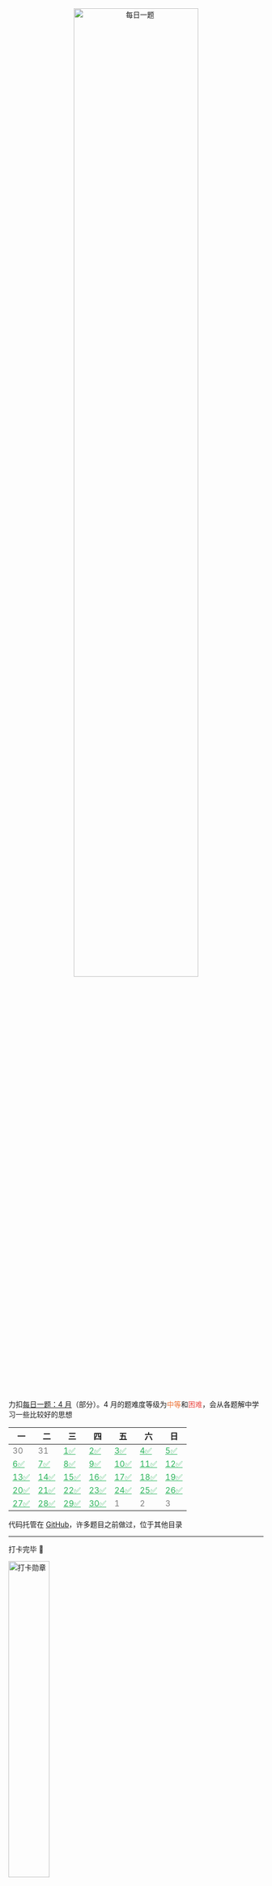 <center>
<img src="https://cdn.jsdelivr.net/gh/JingqingLin/Blog/docs/leetcode-daily-challenges/_images/daily-challenges.png" alt="每日一题" width="70%"/>
</center>

力扣<a href="https://leetcode-cn.com/problemset/2020-04/" target="_blank">每日一题：4 月</a>（部分）。4 月的题难度等级为<font color=#ed7336>中等</font>和<font color=#ec4c47>困难</font>，会从各题解中学习一些比较好的思想

| 一                                                                                                                        | 二                                                                                                                                     | 三                                                                                                                                               | 四                                                                                                             | 五                                                                                                                        | 六                                                                                                                   | 日                                                                                                               |
| ------------------------------------------------------------------------------------------------------------------------- | -------------------------------------------------------------------------------------------------------------------------------------- | ------------------------------------------------------------------------------------------------------------------------------------------------ | -------------------------------------------------------------------------------------------------------------- | ------------------------------------------------------------------------------------------------------------------------- | -------------------------------------------------------------------------------------------------------------------- | ---------------------------------------------------------------------------------------------------------------- |
| <font color=gray>30</font>                                                                                                | <font color=gray>31</font>                                                                                                             | <a style="color: #2DB55D;" href="https://leetcode-cn.com/problems/maximum-nesting-depth-of-two-valid-parentheses-strings" target="_blank">1✅</a> | <a style="color: #2DB55D;" href="https://leetcode-cn.com/problems/game-of-life" target="_blank">2✅</a>         | <a style="color: #2DB55D;" href="https://leetcode-cn.com/problems/string-to-integer-atoi" target="_blank">3✅</a>          | <a style="color: #2DB55D;" href="https://leetcode-cn.com/problems/trapping-rain-water" target="_blank">4✅</a>        | <a style="color: #2DB55D;" href="https://leetcode-cn.com/problems/lfu-cache" target="_blank">5✅</a>              |
| <a style="color: #2DB55D;" href="https://leetcode-cn.com/problems/edit-distance" target="_blank">6✅</a>                   | <a style="color: #2DB55D;" href="https://leetcode-cn.com/problems/rotate-matrix-lcci" target="_blank">7✅</a>                           | <a style="color: #2DB55D;" href="https://leetcode-cn.com/problems/ji-qi-ren-de-yun-dong-fan-wei-lcof" target="_blank">8✅</a>                     | <a style="color: #2DB55D;" href="https://leetcode-cn.com/problems/generate-parentheses" target="_blank">9✅</a> | <a style="color: #2DB55D;" href="https://leetcode-cn.com/problems/reverse-words-in-a-string" target="_blank">10✅</a>      | <a style="color: #2DB55D;" href="https://leetcode-cn.com/problems/super-egg-drop" target="_blank">11✅</a>            | <a style="color: #2DB55D;" href="https://leetcode-cn.com/problems/intersection-lcci" target="_blank">12✅</a>     |
| <a style="color: #2DB55D;" href="https://leetcode-cn.com/problems/design-twitter" target="_blank">13✅</a>                 | <a style="color: #2DB55D;" href="https://leetcode-cn.com/problems/add-two-numbers-ii" target="_blank">14✅</a>                          | <a style="color: #2DB55D;" href="https://leetcode-cn.com/problems/01-matrix" target="_blank">15✅</a>                                             | <a style="color: #2DB55D;" href="https://leetcode-cn.com/problems/merge-intervals" target="_blank">16✅</a>     | <a style="color: #2DB55D;" href="https://leetcode-cn.com/problems/jump-game" target="_blank">17✅</a>                      | <a style="color: #2DB55D;" href="https://leetcode-cn.com/problems/container-with-most-water" target="_blank">18✅</a> | <a style="color: #2DB55D;" href="https://leetcode-cn.com/problems/count-the-repetitions" target="_blank">19✅</a> |
| <a style="color: #2DB55D;" href="https://leetcode-cn.com/problems/number-of-islands" target="_blank">20✅</a>              | <a style="color: #2DB55D;" href="https://leetcode-cn.com/problems/count-number-of-nice-subarrays" target="_blank">21✅</a>              | <a style="color: #2DB55D;" href="https://leetcode-cn.com/problems/binary-tree-right-side-view" target="_blank">22✅</a>                           | <a style="color: #2DB55D;" href="https://leetcode-cn.com/problems/coin-lcci" target="_blank">23✅</a>           | <a style="color: #2DB55D;" href="https://leetcode-cn.com/problems/shu-zu-zhong-de-ni-xu-dui-lcof" target="_blank">24✅</a> | <a style="color: #2DB55D;" href="https://leetcode-cn.com/problems/permutations" target="_blank">25✅</a>              | <a style="color: #2DB55D;" href="https://leetcode-cn.com/problems/merge-k-sorted-lists" target="_blank">26✅</a>  |
| <a style="color: #2DB55D;" href="https://leetcode-cn.com/problems/search-in-rotated-sorted-array" target="_blank">27✅</a> | <a style="color: #2DB55D;" href="https://leetcode-cn.com/problems/shu-zu-zhong-shu-zi-chu-xian-de-ci-shu-lcof" target="_blank">28✅</a> | <a style="color: #2DB55D;" href="https://leetcode-cn.com/problems/find-in-mountain-array" target="_blank">29✅</a>                                | <a style="color: #2DB55D;" href="https://leetcode-cn.com/problems/happy-number" target="_blank">30✅</a>        | <font color=gray>1</font>                                                                                                 | <font color=gray>2</font>                                                                                            | <font color=gray>3</font>                                                                                        |

代码托管在 <a href="https://github.com/JingqingLin/LeetCode/tree/master/%E6%AF%8F%E6%97%A5%E4%B8%80%E9%A2%98%20-%202020.04" target="_blank">GitHub</a>，许多题目之前做过，位于其他目录

---

打卡完毕 🎉

<img src="https://cdn.jsdelivr.net/gh/JingqingLin/Blog/docs/leetcode-daily-challenges/_images/medal.png" alt="打卡勋章" width="40%"/>

---

## 1. 有效括号的嵌套深度

!> [1111](https://leetcode-cn.com/problems/maximum-nesting-depth-of-two-valid-parentheses-strings/). 有效括号的嵌套深度

题目很啰嗦。嵌套深度就是栈的最大深度，A 和 B 要求把栈的深度尽量对等分，所以可以把栈的深度为奇数的分给 B，偶数的分给 A

```java
Seq     =   (  (  )  (  (  )  )  (  )  )
嵌套深度 = [ 1, 2, 2, 2, 3, 3, 2, 2, 2, 1]
分组情况 = [ A, B, B, B, A, A, B, B, B, A]
最后输出 = [ 0, 1, 1, 1, 0, 0, 1, 1, 1, 0]

public static int[] maxDepthAfterSplit(String seq) {
    int[] ans = new int[seq.length()];
    int depth = 0;
    int index = 0;
    for (char c : seq.toCharArray()) {
        if (c == '(') {
            depth++;
            ans[index++] = depth % 2;
        } else {
            ans[index++] = depth % 2;
            depth--;
        }
    }
    return ans;
}
```

## 2. 生命游戏

!> [289](https://leetcode-cn.com/problems/game-of-life/). 生命游戏

如何原地解决？https://leetcode-cn.com/problems/game-of-life/solution/sheng-ming-you-xi-by-leetcode-solution/

## 3. 接雨水

!> [42](https://leetcode-cn.com/problems/trapping-rain-water/). 接雨水

直接看[官方题解](https://leetcode-cn.com/problems/trapping-rain-water/solution/jie-yu-shui-by-leetcode/)

### ⭐ 动态编程

左右各扫描一次

<img src="https://cdn.jsdelivr.net/gh/JingqingLin/ImageHosting@master/img/171688e72b1e69a4.png" width="70%"/>

### 双指针 和 单调栈

## 4. LFU缓存

!> [460](https://leetcode-cn.com/problems/lfu-cache/). LFU缓存

> 请你为 最不经常使用（LFU）缓存算法设计并实现数据结构。它应该支持以下操作：get 和 put
> - get(key) - 如果键存在于缓存中，则获取键的值（总是正数），否则返回 -1
> - put(key, value) - 如果键已存在，则变更其值；如果键不存在，请插入键值对。当缓存达到其容量时，则应该在插入新项之前，使最不经常使用的项无效。在此问题中，当存在平局（即两个或更多个键具有相同使用频率）时，应该去除**最近**最少使用的键
> 
> 「项的使用次数」就是自插入该项以来对其调用 get 和 put 函数的次数之和。使用次数会在对应项被移除后置为 0

键的移除条件：先比使用频率，再比最后一次的使用时间

### 哈希表 + 优先队列（$O(logN)$ 解法）
哈希表用于查找键是否在缓存中。优先队列用于判断移除哪个键，它根据键的**使用频率**和**最后使用时间**维护一个堆

对于 `get` 操作，
- 通过哈希表判断键是否在缓存中
  - 若存在，更新使用频率和最后使用时间，并更新优先队列
  - 若不存在，返回 -1

对于 `put` 操作，
- 若键在缓存中，则等同于进行一次 `get`
- 若不存在，则需要把键加入缓存
  - 若缓存已满，根据 `键的移除条件` 移除键，再初始化一个 Node 并加入哈希表和优先队列
  - 若缓存未满，初始化一个 Node 并加入哈希表和优先队列

由于键的**使用频率**和**最后使用时间**被频繁调用，我们创建一个 Node 类来保存这些信息，并通过实现 Comparable 接口来使其“支持排序”（或实现优先队列的 Comparator 接口）

```java
private static class Node implements Comparable<Node> {
    int key;
    int value;
    int frequency;
    int globalTime;
    public Node() {
    }
    public Node(int key, int value, int globalTime) {
        this.key = key;
        this.value = value;
        frequency = 1;
        this.globalTime = globalTime;
    }
    @Override
    public int compareTo(Node node) {
        int diff = frequency - node.frequency;
        return diff != 0 ? diff : globalTime - node.globalTime;
    }
}
```

哈希表的查找时间复杂度为 $O(1)$，优先队列的插入和删除操作时间复杂度为 $O(logN)$

代码<a href="https://github.com/JingqingLin/LeetCode/blob/master/%E6%AF%8F%E6%97%A5%E4%B8%80%E9%A2%98%20-%202020.04/460.%20LFU%E7%BC%93%E5%AD%98/src/BFS.java" target="_blank">在这<a>

## 5. ⭐ 旋转矩阵

!> 面试题 [01.07](https://leetcode-cn.com/problems/rotate-matrix-lcci/). 旋转矩阵 

### 原地旋转

https://leetcode-cn.com/problems/rotate-matrix-lcci/solution/xuan-zhuan-ju-zhen-by-leetcode-solution/

### 两次翻转

上下翻 + 对角线翻

## 6. 翻转字符串里的单词

!> [151](https://leetcode-cn.com/problems/reverse-words-in-a-string/). 翻转字符串里的单词

### 使用语言特性

很多语言对字符串提供了 `split`（拆分），`reverse`（翻转）和 `join`（连接）等方法，因此我们可以简单的调用内置的 API 完成操作

```java
public static String reverseWords(String s) {
    // 除去开头和末尾的空白字符
    s = s.trim();
    // 正则匹配连续的空白字符作为分隔符分割
    List<String> wordList = Arrays.asList(s.split("\\s+"));
    Collections.reverse(wordList);
    return String.join(" ", wordList);
}
```

- 学到一个新方法 `String.join()`：为 charSequence 加入 delimiter（分隔符）

### 双端队列

- 学到一个新方法 `StringBuilder.setLength()`

## 7. 鸡蛋掉落

!> [887](https://leetcode-cn.com/problems/super-egg-drop/). 鸡蛋掉落

### 动态规划

李永乐老师视频讲解：

<!-- B 站嵌入参数调整：https://www.xbeibeix.com/bilibili3/ -->

<!-- 保持宽高比（js）：https://blog.csdn.net/sloafer/article/details/82659360 -->

B 站：

<!-- <iframe src="//player.bilibili.com/player.html?aid=96214853&bvid=BV1KE41137PK&cid=164251653&page=1&high_quality=1&danmaku=0" allowfullscreen scrolling="no" frameborder="0" sandbox="allow-top-navigation allow-same-origin allow-forms allow-scripts"></iframe> -->

[bilibili](https://player.bilibili.com/player.html?aid=96214853&bvid=BV1KE41137PK&cid=164251653&page=1&high_quality=1&danmaku=0 ':include :type=iframe width=100% height=550px')

<!-- 油管：

<iframe width="80%" src="https://www.youtube.com/embed/mLV_vOet0ss" frameborder="0" allow="accelerometer; autoplay; encrypted-media; gyroscope; picture-in-picture" allowfullscreen></iframe>

[YouTube](https://www.youtube.com/embed/mLV_vOet0ss ':include :type=iframe width=100% height=400px') -->

dp 思想截图：

<img src="https://cdn.jsdelivr.net/gh/JingqingLin/ImageHosting@master/img/17209992c0189ec2.png" width="70%"/>

按照动规思想写出代码，

```java
public static int superEggDrop(int K, int N) {
    // N 层 K 蛋
    int[][] dp = new int[K + 1][N + 1];
    for (int i = 1; i <= K; i++) {
        dp[i][1] = 1;
    }
    for (int j = 1; j <= N; j++) {
        dp[1][j] = j;
    }
    // 蛋先遍历
    for (int i = 2; i <= K; i++) {
        for (int j = 2; j <= N; j++) {
            int min = Integer.MAX_VALUE;
            for (int k = 1; k <= j; k++) {
                min = Math.min(min, Math.max(dp[i - 1][k - 1], dp[i][j - k]) + 1);
            }
            dp[i][j] = min;
        }
    }
    return dp[K][N];
}
```

提交后超时。从转移方程入手，我们可以发现 `Math.max(dp[i - 1][k - 1], dp[i][j - k]) + 1` 中，

- 当 `k` 增大时，`dp[i - 1][k - 1]` 是递增的，因为层数 `k` 越多，需要的次数就越多
- 当 `k` 增大时，`dp[i][j - k]` 是递减的，因为层数 `j - k` 越小，需要的次数就越少

类似于下图：

<img src="https://cdn.jsdelivr.net/gh/JingqingLin/ImageHosting@master/img/1917068-20200413205206516-1038290242.png" width="60%"/>

因此 max 在两者相交时取到最小值。那么我们令 `low = 1, high = j`（当前总楼层数），`index = (low + high) / 2`

```java
public static int superEggDrop(int K, int N) {
    ...
    // 蛋先遍历 + 二分查找
    for (int i = 2; i <= K; i++) {
        for (int j = 2; j <= N; j++) {
            int low = 2, high = j;
            while (low < high) {
                int m = low + (high - low) / 2;
                // y1 递增，y2 递减
                int y1 = dp[i - 1][m - 1], y2 = dp[i][j - m];
                if (y1 > y2) {
                    high = m - 1;
                } else if (y1 < y2) {
                    low = m + 1;
                } else {
                    low = high = m;
                }
            }
            // low 和 high 有可能是不相等的 low - 1 = high，因为他们的交点不在整数层上
            if (low == high) {
                dp[i][j] = Math.max(dp[i - 1][low - 1], dp[i][j - low]) + 1;
            } else {
                dp[i][j] = Math.min(Math.max(dp[i - 1][low - 1], dp[i][j - low]), Math.max(dp[i - 1][high - 1], dp[i][j - high])) + 1;
            }
        }
    }
    return dp[K][N];
}
```

### 决策单调性、数学法

[官方题解](https://leetcode-cn.com/problems/super-egg-drop/solution/ji-dan-diao-luo-by-leetcode-solution/)

## 8. 设计推特

!> [355](https://leetcode-cn.com/problems/design-twitter/). 设计推特

关键在于 `getNewsFeed(userId)`（获取最近十条推文流）如何设计，有两种思路：

1. 将所有推文存储到链表（准确地说用链表 + 哈希表。链表用来保持时间顺序；哈希表用于对推文和用户做映射关系），获得推流时，判断推文是否满足要求
2. 将推文根据用户 ID 分开存储，每个用户的推文用链表 + 哈希表存储。那么问题其实就等价于有若干个有序的链表，我们需要找到它们合起来最近的十条推文，问题就转化为 ⭐[合并 K 个排序链表](https://leetcode-cn.com/problems/merge-k-sorted-lists/)

## 9. 两数相加 II

!> [445](https://leetcode-cn.com/problems/add-two-numbers-ii/). 两数相加 II

题目建议不修改（反转）链表，所以通过**栈**暂存链表以达到反转效果

## 10. 01 矩阵

!> [542](https://leetcode-cn.com/problems/01-matrix/). 01 矩阵

### ⭐ BFS
遍历矩阵，若为 0 ，则把 0 加入队列并开始 BFS，设置一个 distance 变量记录 BFS 层数，遇到 1 则更新层数。对于矩阵中的每个 0，都要从它开始做 BFS，但这样的时间复杂度非常高，如下地图


0 <font color=red>0</font> 0  
0 1 0  
<font color=green>0</font> <font color=blue>1</font> 1  

若先从红色的 0 点开始 BFS，那么蓝色的 1 会被更新成 2；再从绿色的 0 点开始 BFS，蓝色的 1 会被重新更新为 1。所以从每个 0 点更新距离的方法可能会对某个点进行多次更新（要取最小值），导致时间复杂度非常高

代码<a href="https://paste.ubuntu.com/p/GTYDkdBFPr/" target="_blank">在这</a>

解决的方法是一次性把所有的 0 都加入队列，成为 BFS 的第一层。那么经过一次 BFS，所有距离为 1 的点都会入队；第二次 BFS，所有距离为 2 的点都会入队...

本题和三月份做过的两题“[1162](https://leetcode-cn.com/problems/as-far-from-land-as-possible/). 地图分析（2020.03.29）”和“[994](https://leetcode-cn.com/problems/rotting-oranges/). 腐烂的橘子（2020.03.04）”本质上相同


代码<a href="https://paste.ubuntu.com/p/5xP2YXwnzY/" target="_blank">在这</a>

### 动态规划
[官方题解](https://leetcode-cn.com/problems/01-matrix/solution/01ju-zhen-by-leetcode-solution/)

## 11. ⭐ 合并区间

!> [56](https://leetcode-cn.com/problems/merge-intervals/). 合并区间

> 第一眼看起来和<a href="https://leetcode-cn.com/problems/non-overlapping-intervals/" target="_blank">无重叠区间</a>很像，想用贪心做，但失败了


<img src="https://cdn.jsdelivr.net/gh/JingqingLin/ImageHosting@master/img/1917068-20200416122039044-909212316.png" width="70%"/>

按左端点排序，遍历区间，将合并后的区间放到“合并数组”中：
- 若“合并数组”为空，则把当前区间（排序后的第一个区间）加入“合并数组”
- **若当前区间的左端点小于等于“合并数组”最后一个区间的右端点**，说明有重合，只需更新“合并数组”的右区间
- 若若当前区间的左端点大于“合并数组”最后一个区间的右端点，则把当前区间加入“合并数组”

```java
public static int[][] merge(int[][] intervals) {
    int[][] mergedArray = new int[intervals.length][];
    Arrays.sort(intervals, (o1, o2) -> o1[0] - o2[0]);
    int index = -1;
    for (int i = 0; i < intervals.length; i++) {
        int leftEnd = intervals[i][0], rightEnd = intervals[i][1];
        if (index == -1 || mergedArray[index][1] < leftEnd) {
            mergedArray[++index] = intervals[i];
        } else if (mergedArray[index][1] >= leftEnd) {
            mergedArray[index][1] = Math.max(rightEnd, mergedArray[index][1]);
        }
    }
    return Arrays.copyOf(mergedArray, index + 1);
}
```

## 12. 跳跃游戏

!> [55](https://leetcode-cn.com/problems/jump-game/). 跳跃游戏

### BFS
把能跳到的位置加入队列，若最后一个点入队，返回 true

### ⭐ 贪心思想
> 我怎么就想不到呢 TAT

我们依次遍历数组中的每一个位置，并**实时**维护**最远可以到达的位置**

对于当前遍历到的位置 $x$，如果它在**最远可以到达的位置**的范围内，那么我们就可以从某点通过若干次跳跃到达该位置，因此我们可以用 $x + nums[x]$ 更新最远可以到达的位置；如果它超出了**最远可以到达的位置**，则无法到达终点

```java
public static boolean canJump(int[] nums) {
    int n = nums.length;
    int rightMost = 0;
    for (int i = 0; i < n; ++i) {
        if (i <= rightMost) {
            rightMost = Math.max(rightMost, i + nums[i]);
            if (rightMost >= n - 1) {
                return true;
            }
        } else {
            break;
        }
    }
    return false;
}
```

## 13. 盛最多水的容器

!> [11](https://leetcode-cn.com/problems/container-with-most-water/). 盛最多水的容器

暴力法也可做，双指针法不太想得到

### 双指针
**移动较短的那根**  
因为短指针限制了高度，如果移动长指针不可能增加整体的高度，而底在不断减少，所以移动短指针来**尝试**增加最大高度

<img src="https://cdn.jsdelivr.net/gh/JingqingLin/ImageHosting@master/img/1718b05343351be3.gif" width="70%"/>

## 14. ⭐ 统计重复个数

!> [466](https://leetcode-cn.com/problems/count-the-repetitions/). 统计重复个数

### 暴力法
循环方法一直报错，先暴力提交通过

```java
public static int getMaxRepetitions(String s1, int n1, String s2, int n2) {
    char[] c1 = s1.toCharArray();
    char[] c2 = s2.toCharArray();
    // i 为 s2 的索引
    int i = 0, num1 = 0, num2 = 0;
    while (num1 < n1) {
        for (char c : c1) {
            if (c == c2[i]) {
                if (i == c2.length - 1) {
                    i = 0;
                    num2++;
                } else {
                    i++;
                }
            }
        }
        num1++;
    }
    return num2 / n2;
}
```

### 找出循环节
一开始一直在找 s2 和 s1 之间的倍数关系，但始终有错误，以下测试用例为易错用例

```
"bacaba", 3, "abacab", 1
"baba", 11, "baab", 1
"niconiconi", 99981, "nico", 81
```

于是参考[官方题解](https://leetcode-cn.com/problems/count-the-repetitions/solution/tong-ji-zhong-fu-ge-shu-by-leetcode-solution/)，用循环节的方法（官方题解讲得不怎么清楚），代码 copy 了[这个](https://leetcode-cn.com/problems/count-the-repetitions/solution/java-1msxiang-xi-zhu-shi-by-feixiang-4/)题解<font color=gray>，我怎么就想不到呢 TAT</font>

- 什么是循环节？
    - 可以类比无限循环小数，如果从小数部分的某一位起向右进行到某一位止的一节数字「循环」出现，首尾衔接，称这种小数为「无限循环小数」，这一节数字称为「无限循环小数」。比如对于 `3.56789789789...` 这个无限循环小数，它的小数部分就是以 `789` 为一个「**循环节**」在无限循环，且开头可能会有部分不循环的部分，这个数字中即为 `56`

> S1 = [s1, n1]

我们可以将不断循环的 `s2` 组成的字符串类比作上面小数部分，去找是否存在一个子串，即「循环节」，满足不断在 `s2` 中循环，且这个**循环节能对应固定数量的 `s1`**。如下图所示，在第一次出现后，`s2` 的子串 `bdadc` 构成一个循环节：之后 `bdadc` 的每次出现都需要有相应的两段 `s1`

<img src="https://cdn.jsdelivr.net/gh/JingqingLin/ImageHosting@master/img/1917068-20200419124501610-1792810743.png" width="70%"/>

- 如何找出循环节？
  1. 以 `s1` 为单位循环遍历 `S1 = [s1,n1]`，同时维护为 `s2` 一个指针 `p`，记录现在指向 `s2` 中的哪个位置。若两字符串字符相等，则 `p++`（指向了 `s2` 的后一个位置）
  2. 我们记录每次结束遍历 `s1` 后 `p` 的位置，若 `p` 的位置之前和以前某一次一样，那么这两次 `p` 之间存在一个循环节

以上方图片为例，在黄色箭头处记录 `p` 的位置，我们发现第一次和第三次遍历 `s1` 结束后 `p` 的位置相同，都指向了 `s2` 的第三个字符 `c`，因此 `bdadc` 构成一个循环节

接着，我们只需求出一个**循环节**包括了几个 `s1` 和 `s2`，就可以根据循环节的个数（看<a href="https://github.com/JingqingLin/LeetCode/blob/master/%E6%AF%8F%E6%97%A5%E4%B8%80%E9%A2%98%20-%202020.04/466.%20%E7%BB%9F%E8%AE%A1%E9%87%8D%E5%A4%8D%E4%B8%AA%E6%95%B0/src/Solution.java" target="_blank">代码</a>）求出答案

- 如何处理开头和末尾的情况？
    - 最后一个 `s1` 不遍历，然后只需求出第一个循环节结束之前（上图第三个黄色箭头之前）遍历 `s2` 的次数


## 15. 统计「优美子数组」

!> [1248](https://leetcode-cn.com/problems/count-number-of-nice-subarrays/). 统计「优美子数组」

> 这题没想出来 TAT

这老兄的方法妙，<a href="https://leetcode-cn.com/problems/count-number-of-nice-subarrays/solution/zui-jian-dan-jie-fa-bie-yong-shi-yao-shuang-zhi-zh/" target="_blank">链接</a>

「优美子数组」的个数取决于**以奇数为端点的数组的左右两边偶数个数**。以 `[2, 2, 2, 1, 2, 2, 1, 2, 2, 2], k = 2` 为例，我们取 `[1, 2, 2, 1]` 作为**以奇数为端点的数组**，此数组左右两边各有三个偶数，穷举左边偶数的情况：

[<font color=red>1, 2, 2, 1,</font> ...]  
[2, <font color=red>1, 2, 2, 1,</font> ...]  
[2, 2, <font color=red>1, 2, 2, 1,</font> ...]  
[2, 2, 2, <font color=red>1, 2, 2, 1,</font> ...]

有四种情况，同理右边也是四种。因此当 `[1, 2, 2, 1]` 作为**以奇数为端点的数组**时，共有 4 * 4 = 16 个「优美子数组」

根据此方法，可写出代码


## 16. 二叉树的右视图

!> [199](https://leetcode-cn.com/problems/binary-tree-right-side-view/). 二叉树的右视图

> 不能单条线递归，如下情况，5 不会被遍历进去

<img src="https://cdn.jsdelivr.net/gh/JingqingLin/ImageHosting@master/img/1917068-20200422101831118-2042260186.png" width="30%"/>

BFS，⭐ DFS 皆可。BFS 先把左子树入队，DFS 先递归右子树

## 17. 💣 硬币

!> [面试题 08.11](https://leetcode-cn.com/problems/coin-lcci/). 硬币

DFS 也可以做，但是会 `java.lang.StackOverflowError`

> 0 - 1 背包的变种，完全背包问题
>
>**完全背包问题**
>- 有 $n$ 种物品，每种物品的单件重量为 $w[i]$,价值为 $c[i]$。现有一个容量为 $V$ 的背包，问如何选取物品放入背包，使得背包内物品的总价值最大。其中每种物品都有无穷件
>
>通用转移方程（从小到大枚举），要么不放第 $i$ 件物品，要么放：
>
>${dp}[{i}][{v}]=\max ({dp}[{i}-1][{v}], {dp}[{i}][{v}-{w}[{i}]]+{c}[{i}])$  
$\quad(1 ≤ {i} ≤ {n}, {w}[{i}] ≤ {v} ≤ {V})$

回到本题：


有四种类型的物品（硬币），每种物品（硬币）的重量（面值） $coins[i]$ 为 1，5，10，25，背包的容量（总面值）为 n，求共有几种可能性，使背包内物品的总重量（总面值）为 n 

**dp 数组定义**：

$dp[i][j]$ 表示前 $i$ 种硬币组成面值为 $j$ 时的方法数

**初始值**：
- $dp[0][j]$ 表示 0 种硬币组成面值 $j$，不可能有方案，因此是 0
- $dp[i][0]$ 表示多种硬币组成面值 $0$，只有一种方案，一枚也不选

**状态转移方程**：

${dp}[{i}][{j}]= {dp}[{i}-1][{j}] + {dp}[{i}][{j}-{coins}[{i}]]$  
$\quad(1 ≤ {i} ≤ 4, {coins}[{i}] ≤ {j} ≤ {n})$

当遍历到第 $i$ 种硬币时，组成面值 $j$ 的硬币有两种可能：选了第 $i$ 种硬币面值刚好达到 $j$，不选它面值就已经达到 $j$
- $dp[i - 1][j]$ 表示当前硬币不选
- $dp[i][j - coins[i])$ 表示当前硬币选了

再进行空间优化...

## 18. 💣 数组中的逆序对

!> [面试题51](https://leetcode-cn.com/problems/shu-zu-zhong-de-ni-xu-dui-lcof/). 数组中的逆序对

剑指 Offer 里的题

### 暴力法
暴力法时间复杂度为 $O(n^2)$，不通过

### 归并排序
今天的[官方题解](https://leetcode-cn.com/problems/shu-zu-zhong-de-ni-xu-dui-lcof/solution/shu-zu-zhong-de-ni-xu-dui-by-leetcode-solution/)很棒

以下摘自官方题解（有修改）：

> 求逆序对和归并排序又有什么关系呢？关键就在于「归并」当中「并」的过程。我们通过一个实例来看看。假设我们有两个**有序序列**等待合并，分别是 $L = \{ 8, 12, 16, 22, 100 \}$ 和 $R = \{ 9, 26, 55, 64, 91 \}$。一开始我们用指针 `lPtr = 0` 指向 $L$ 的首部，`midPtr = (lPtr + rPtr) / 2` 指向 $L$ 的尾部，`rPtr = 0` 指向 $R$ 的头部。记已经合并好的部分为 $M$。
>
> ```java
> L = [8, 12, 16, 22, 100]   R = [9, 26, 55, 64, 91]  M = [8]
>      |                          |
>    lPtr                       rPtr
> ```
>
> 我们发现 `lPtr` 指向的元素小于 `rPtr` 指向的元素，我们把左边的 $8$ 加入了答案，我们发现右边没有数比 $8$ 小，所以 $8$ 对逆序数的「贡献」为 $0$。并把 `lPtr` 后移一位。
>
> ```java
> L = [8, 12, 16, 22, 100]   R = [9, 26, 55, 64, 91]  M = [8, 9]
>         |                       |
>       lPtr                     rPtr
> ```
>
> 接着我们继续合并，把 $9$ 加入了答案，此时 $L$ 中 `lPtr` 和它之后的数（`[12, 16, 22, 100]`）都比 $9$ 大，说明 $9$ 对逆序数的贡献为 $4$。并把 `rPtr` 后移一位。
>
> 我们发现用这种「算贡献」的思想在合并的过程中计算逆序对的数量的时候，只发生在 `L[lPtr] > R[rPtr]` 时，并且贡献了 `midPtr - lPtr + 1` 个逆序数


**归并排序的优化：**
若 Partition 后，左子数组的最右元素 <= 右子数组的最左元素，则说明（左 + 右数组）已经有序，无需 Merge 这一步

```java
// 已经有序
if (nums[mid] <= nums[mid + 1]) {
    return leftCount + rightCount;
}
```

用时缩短：

<img src="https://cdn.jsdelivr.net/gh/JingqingLin/ImageHosting@master/img/1917068-20200424131835707-200222903.png" width="70%"/>

## 19. 合并K个排序链表

!> [23](https://leetcode-cn.com/problems/merge-k-sorted-lists/). 合并K个排序链表

看[官方题解](https://leetcode-cn.com/problems/merge-k-sorted-lists/solution/he-bing-kge-pai-xu-lian-biao-by-leetcode-solutio-2/)完事

## 20. 搜索旋转排序数组

!> [33](https://leetcode-cn.com/problems/search-in-rotated-sorted-array/). 搜索旋转排序数组

本题若用 $O(n)$ 完成则无意义，考查的是对二分查找的应用

先应用一次二分找出最小或最大值（它们），确定目标值的范围，再应用一次二分查找即可

```java
// 找出最小值
int l = 0, r = len - 1;
while (l < r) {
    int m = l + (r - l) / 2;
    if (nums[m] > nums[r]) {
        l = m + 1;
    }
    else {
        r = m;
    }
}
```

## 21. ⭐ 数组中数字出现的次数

!> [面试题56 - I](https://leetcode-cn.com/problems/shu-zu-zhong-shu-zi-chu-xian-de-ci-shu-lcof/). 数组中数字出现的次数

要求时间复杂度 $O(n)$，空间复杂度 $O(1)$

> 想到往位运算方向靠，但没想出解法 TAT

### 异或 + 分组

对于异或，我们有一个性质：$x = x \oplus y \oplus y$

由于数组中仅存在两个数字只出现一次，我们将所有的数字异或操作起来，最终得到的结果是这两个数字的异或结果。以示例 1 为例：

```
4 ^ 1 ^ 4 ^ 6 = 1 ^ 6

6 对应的二进制： 110
1 对应的二进制： 001
1 ^ 6  二进制： 111
```

此时我们无法通过 111（二进制），去获得 110 和 001。

那么当我们可以把数组**分为两组**进行异或（相同的数字放在同一组），那么就可以知道是哪两个数字不同了。

我们可以想一下**如何分组**：

1. 对*重复的数字*进行分组，很简单，只需要有一个统一的规则，就可以把相同的数字分到同一组了。例如：奇偶分组。因为重复的数字，数值都是一样的，所以一定会分到同一组
2. 此时的难点在于，对*两个不同数字*的分组。我们要找到一个操作，让两个数字进行这个操作后，分为两组。最容易想到的就是 `& 1` 操作， 当我们对奇偶分组时，容易地想到 `& 1`，即用于判断最后一位二进制是否为 1 来辨别奇偶

由于两个不同的二进制数中至少有一位（bit）是不同的，那么我们通过上面的分析，可以尝试通过与运算来找出不同的那位（bit），比如上述例子中 `110` 和 `001` 中的最低位不同，那么我们可以通过 `& 1` 操作得到不同的结果：`110 & 1 = 0`，`001 & 1 = 1`，即可根据结果分组。

再举个例子：对于二进制数 `001111` 和 `111111`，最高的两位都不同，我们既可以对两个数 `& 010000`，也可以 `& 100000` 进行分组。因此，我们约定取**最低的不同位**进行与运算，也就是进行 `& 010000` 操作。

接着，剩下最后一个问题，如何从一个数组中得到这两个数最低的不同位呢？**异或**！由于 `0 ^ 1 = 1` 那么我们只需找出异或结果的最低位的那个 `1` 即可。 

```
4 ^ 1 ^ 4 ^ 6 = 1 ^ 6

6 对应的二进制： 110
1 对应的二进制： 001
1 ^ 6  二进制： 111
```

在这个例子中，异或结果 `111` 中最低位的那个 `1` 是最右边那位，那么我们需要对数字进行 `& 1` 操作

代码[传送门](https://paste.ubuntu.com/p/hqgbksPvVg/)

<font color=gray>摘自力扣[题解](https://leetcode-cn.com/problems/shu-zu-zhong-shu-zi-chu-xian-de-ci-shu-lcof/solution/jie-di-qi-jiang-jie-fen-zu-wei-yun-suan-by-eddievi/)</font>

<!-- 截图<a href="https://cdn.jsdelivr.net/gh/JingqingLin/ImageHosting@master/img/1917068-20200428110544221-407370357.png" target="_blank">备份</a> -->

## 22. 山脉数组中查找目标值

!> [1095](https://leetcode-cn.com/problems/find-in-mountain-array/). 山脉数组中查找目标值

> 考查二分查找的知识

如何查找峰值？代码如下

```java
int maxIndex = 0;
while (l < r) {
    int m = l + (r - l) / 2;
    int temp = mountainArr[m];
    int left = mountainArr[m - 1];
    int right = mountainArr[m + 1];
    if (temp > left && temp > right) {
        maxIndex = m;
        break;
    } else if (temp > left) {
        l = m + 1;
    } else if (temp > right) {
        r = m;
    }
}
```